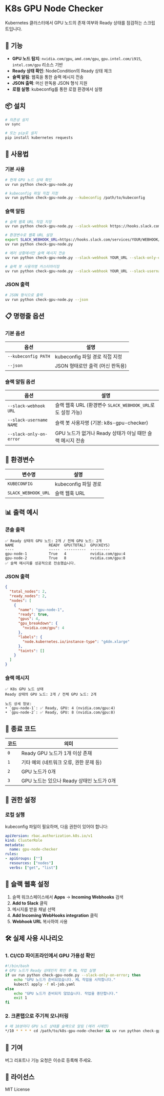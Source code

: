 # K8s GPU Node Checker

Kubernetes 클러스터에서 GPU 노드의 존재 여부와 Ready 상태를 점검하는 스크립트입니다.

## 🚀 기능

- **GPU 노드 탐지**: `nvidia.com/gpu`, `amd.com/gpu`, `gpu.intel.com/i915`, `intel.com/gpu` 리소스 기반
- **Ready 상태 확인**: NodeCondition의 Ready 상태 체크
- **슬랙 알림**: 웹훅을 통한 슬랙 메시지 전송
- **JSON 출력**: 머신 판독용 JSON 형식 지원
- **로컬 실행**: kubeconfig를 통한 로컬 환경에서 실행

## 📦 설치

```bash
# 의존성 설치
uv sync

# 또는 pip로 설치
pip install kubernetes requests
```

## 🎯 사용법

### 기본 사용

```bash
# 현재 GPU 노드 상태 확인
uv run python check-gpu-node.py

# kubeconfig 파일 직접 지정
uv run python check-gpu-node.py --kubeconfig /path/to/kubeconfig
```

### 슬랙 알림

```bash
# 슬랙 웹훅 URL 직접 지정
uv run python check-gpu-node.py --slack-webhook https://hooks.slack.com/services/YOUR/WEBHOOK/URL

# 환경변수로 웹훅 URL 설정
export SLACK_WEBHOOK_URL=https://hooks.slack.com/services/YOUR/WEBHOOK/URL
uv run python check-gpu-node.py

# 에러 상황에서만 슬랙 메시지 전송
uv run python check-gpu-node.py --slack-webhook YOUR_URL --slack-only-on-error

# 슬랙 봇 사용자명 커스터마이징
uv run python check-gpu-node.py --slack-webhook YOUR_URL --slack-username "GPU-Monitor"
```

### JSON 출력

```bash
# JSON 형식으로 출력
uv run python check-gpu-node.py --json
```

## 📋 명령줄 옵션

### 기본 옵션

| 옵션 | 설명 |
|------|------|
| `--kubeconfig PATH` | kubeconfig 파일 경로 직접 지정 |
| `--json` | JSON 형태로만 출력 (머신 판독용) |

### 슬랙 알림 옵션

| 옵션 | 설명 |
|------|------|
| `--slack-webhook URL` | 슬랙 웹훅 URL (환경변수 `SLACK_WEBHOOK_URL`로도 설정 가능) |
| `--slack-username NAME` | 슬랙 봇 사용자명 (기본: k8s-gpu-checker) |
| `--slack-only-on-error` | GPU 노드가 없거나 Ready 상태가 아닐 때만 슬랙 메시지 전송 |

## 🔧 환경변수

| 변수명 | 설명 |
|--------|------|
| `KUBECONFIG` | kubeconfig 파일 경로 |
| `SLACK_WEBHOOK_URL` | 슬랙 웹훅 URL |

## 📊 출력 예시

### 콘솔 출력

```
✅ Ready 상태의 GPU 노드: 2개 / 전체 GPU 노드: 2개
NAME                READY  GPU(TOTAL)  GPU(KEYS)
----                -----  ----------  ---------
gpu-node-1          True   4           nvidia.com/gpu:4
gpu-node-2          True   8           nvidia.com/gpu:8
✅ 슬랙 메시지를 성공적으로 전송했습니다.
```

### JSON 출력

```json
{
  "total_nodes": 2,
  "ready_nodes": 2,
  "nodes": [
    {
      "name": "gpu-node-1",
      "ready": true,
      "gpus": 4,
      "gpu_breakdown": {
        "nvidia.com/gpu": 4
      },
      "labels": {
        "node.kubernetes.io/instance-type": "g4dn.xlarge"
      },
      "taints": []
    }
  ]
}
```

### 슬랙 메시지

```
✅ K8s GPU 노드 상태
Ready 상태의 GPU 노드: 2개 / 전체 GPU 노드: 2개

노드 상세 정보:
• `gpu-node-1`: ✅ Ready, GPU: 4 (nvidia.com/gpu:4)
• `gpu-node-2`: ✅ Ready, GPU: 8 (nvidia.com/gpu:8)
```

## 🚨 종료 코드

| 코드 | 의미 |
|------|------|
| `0` | Ready GPU 노드가 1개 이상 존재 |
| `1` | 기타 예외 (네트워크 오류, 권한 문제 등) |
| `2` | GPU 노드가 0개 |
| `3` | GPU 노드는 있으나 Ready 상태인 노드가 0개 |

## 🔐 권한 설정

### 로컬 실행

kubeconfig 파일이 필요하며, 다음 권한이 있어야 합니다:

```yaml
apiVersion: rbac.authorization.k8s.io/v1
kind: ClusterRole
metadata:
  name: gpu-node-checker
rules:
- apiGroups: [""]
  resources: ["nodes"]
  verbs: ["get", "list"]
```

## 📱 슬랙 웹훅 설정

1. 슬랙 워크스페이스에서 **Apps** → **Incoming Webhooks** 검색
2. **Add to Slack** 클릭
3. 메시지를 받을 채널 선택
4. **Add Incoming WebHooks integration** 클릭
5. **Webhook URL** 복사하여 사용

## 🛠️ 실제 사용 시나리오

### 1. CI/CD 파이프라인에서 GPU 가용성 확인

```bash
#!/bin/bash
# GPU 노드가 Ready 상태인지 확인 후 ML 작업 실행
if uv run python check-gpu-node.py --slack-only-on-error; then
    echo "GPU 노드가 준비되었습니다. ML 작업을 시작합니다."
    kubectl apply -f ml-job.yaml
else
    echo "GPU 노드가 준비되지 않았습니다. 작업을 중단합니다."
    exit 1
fi
```

### 2. 크론탭으로 주기적 모니터링

```bash
# 매 10분마다 GPU 노드 상태를 슬랙으로 알림 (에러 시에만)
*/10 * * * * cd /path/to/k8s-gpu-node-checker && uv run python check-gpu-node.py --slack-only-on-error
```

## 🤝 기여

버그 리포트나 기능 요청은 이슈로 등록해 주세요.

## 📄 라이선스

MIT License
